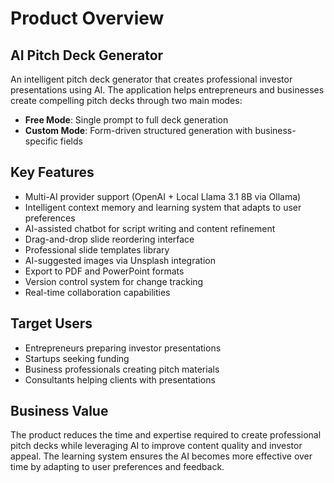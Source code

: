 # Product Overview

## AI Pitch Deck Generator

An intelligent pitch deck generator that creates professional investor presentations using AI. The application helps entrepreneurs and businesses create compelling pitch decks through two main modes:

- **Free Mode**: Single prompt to full deck generation
- **Custom Mode**: Form-driven structured generation with business-specific fields

## Key Features

- Multi-AI provider support (OpenAI + Local Llama 3.1 8B via Ollama)
- Intelligent context memory and learning system that adapts to user preferences
- AI-assisted chatbot for script writing and content refinement
- Drag-and-drop slide reordering interface
- Professional slide templates library
- AI-suggested images via Unsplash integration
- Export to PDF and PowerPoint formats
- Version control system for change tracking
- Real-time collaboration capabilities

## Target Users

- Entrepreneurs preparing investor presentations
- Startups seeking funding
- Business professionals creating pitch materials
- Consultants helping clients with presentations

## Business Value

The product reduces the time and expertise required to create professional pitch decks while leveraging AI to improve content quality and investor appeal. The learning system ensures the AI becomes more effective over time by adapting to user preferences and feedback.